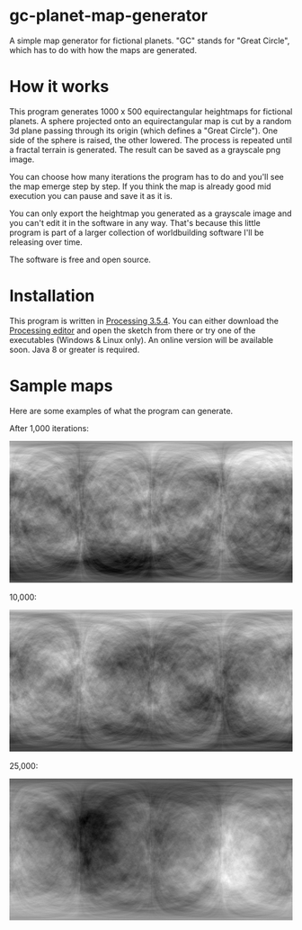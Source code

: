 # gc-planet-map-generator
A simple map generator for fictional planets. "GC" stands for "Great Circle", which has to do with how the maps are generated.

# How it works
This program generates 1000 x 500 equirectangular heightmaps for fictional planets. A sphere projected onto an equirectangular map is cut by a random 3d plane passing through its origin (which defines a "Great Circle"). One side of the sphere is raised, the other lowered. The process is repeated until a fractal terrain is generated. The result can be saved as a grayscale png image.

You can choose how many iterations the program has to do and you'll see the map emerge step by step. If you think the map is already good mid execution you can pause and save it as it is.

You can only export the heightmap you generated as a grayscale image and you can't edit it in the software in any way. That's because this little program is part of a larger collection of worldbuilding software I'll be releasing over time.

The software is free and open source.

# Installation
This program is written in [Processing 3.5.4](https://www.processing.org/). You can either download the [Processing editor](https://www.processing.org/download/) and open the sketch from there or try one of the executables (Windows & Linux only). An online version will be available soon. Java 8 or greater is required.

# Sample maps

Here are some examples of what the program can generate.

After 1,000 iterations:

![1000 iterations](/images/1000%20iterations.png)

10,000:

![10000 iterations](/images/10000%20iterations.png)

25,000:

![25000 iterations](/images/25000%20iterations.png)
